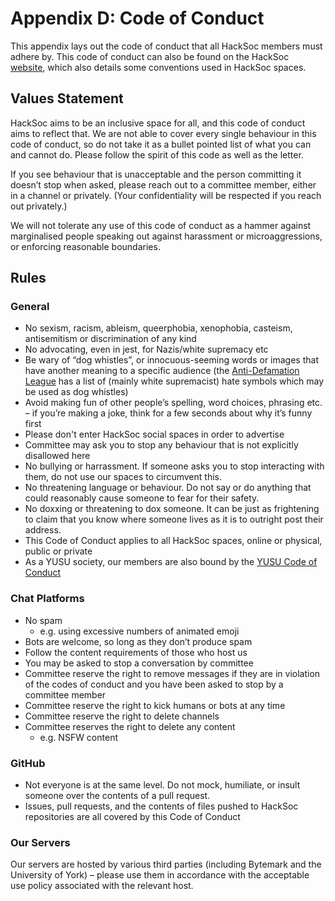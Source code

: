 # Appendix D: Code of Conduct

This appendix lays out the code of conduct that all HackSoc members must adhere by. This code of conduct can also be found on the HackSoc [website](https://www.hacksoc.org/coc.html), which also details some conventions used in HackSoc spaces.

## Values Statement

HackSoc aims to be an inclusive space for all, and this code of conduct aims to reflect that. We are not able to cover every single behaviour in this code of conduct, so do not take it as a bullet pointed list of what you can and cannot do. Please follow the spirit of this code as well as the letter.

If you see behaviour that is unacceptable and the person committing it doesn’t stop when asked, please reach out to a committee member, either in a channel or privately. (Your confidentiality will be respected if you reach out privately.)

We will not tolerate any use of this code of conduct as a hammer against marginalised people speaking out against harassment or microaggressions, or enforcing reasonable boundaries.

## Rules

### General

* No sexism, racism, ableism, queerphobia, xenophobia, casteism, antisemitism or discrimination of any kind
* No advocating, even in jest, for Nazis/white supremacy etc
* Be wary of “dog whistles”, or innocuous-seeming words or images that have another meaning to a specific audience (the [Anti-Defamation League](https://www.adl.org/hate-symbols) has a list of (mainly white supremacist) hate symbols which may be used as dog whistles)
* Avoid making fun of other people’s spelling, word choices, phrasing etc. – if you’re making a joke, think for a few seconds about why it’s funny first
* Please don't enter HackSoc social spaces in order to advertise
* Committee may ask you to stop any behaviour that is not explicitly disallowed here
* No bullying or harrassment. If someone asks you to stop interacting with them, do not use our spaces to circumvent this.
* No threatening language or behaviour. Do not say or do anything that could reasonably cause someone to fear for their safety.
* No doxxing or threatening to dox someone. It can be just as frightening to claim that you know where someone lives as it is to outright post their address.
* This Code of Conduct applies to all HackSoc spaces, online or physical, public or private
* As a YUSU society, our members are also bound by the [YUSU Code of Conduct](https://yusu.org/about-us/documents/by-laws)

### Chat Platforms

* No spam
    * e.g. using excessive numbers of animated emoji
* Bots are welcome, so long as they don’t produce spam
* Follow the content requirements of those who host us
* You may be asked to stop a conversation by committee
* Committee reserve the right to remove messages if they are in violation of the codes of conduct and you have been asked to stop by a committee member
* Committee reserve the right to kick humans or bots at any time
* Committee reserve the right to delete channels
* Committee reserves the right to delete any content
    * e.g. NSFW content

### GitHub

* Not everyone is at the same level. Do not mock, humiliate, or insult someone over the contents of a pull request.
* Issues, pull requests, and the contents of files pushed to HackSoc repositories are all covered by this Code of Conduct

### Our Servers

Our servers are hosted by various third parties (including Bytemark and the University of York) – please use them in accordance with the acceptable use policy associated with the relevant host.
